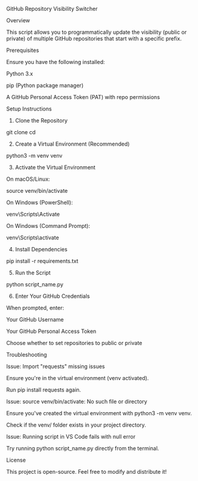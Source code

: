 GitHub Repository Visibility Switcher

Overview

This script allows you to programmatically update the visibility (public or private) of multiple GitHub repositories that start with a specific prefix.

Prerequisites

Ensure you have the following installed:

Python 3.x

pip (Python package manager)

A GitHub Personal Access Token (PAT) with repo permissions

Setup Instructions

1. Clone the Repository

 git clone <your-repo-url>
 cd <your-repo-folder>

2. Create a Virtual Environment (Recommended)

python3 -m venv venv

3. Activate the Virtual Environment

On macOS/Linux:

source venv/bin/activate

On Windows (PowerShell):

venv\Scripts\Activate

On Windows (Command Prompt):

venv\Scripts\activate

4. Install Dependencies

pip install -r requirements.txt

5. Run the Script

python script_name.py

6. Enter Your GitHub Credentials

When prompted, enter:

Your GitHub Username

Your GitHub Personal Access Token

Choose whether to set repositories to public or private

Troubleshooting

Issue: Import "requests" missing issues

Ensure you're in the virtual environment (venv activated).

Run pip install requests again.

Issue: source venv/bin/activate: No such file or directory

Ensure you've created the virtual environment with python3 -m venv venv.

Check if the venv/ folder exists in your project directory.

Issue: Running script in VS Code fails with null error

Try running python script_name.py directly from the terminal.

License

This project is open-source. Feel free to modify and distribute it!
